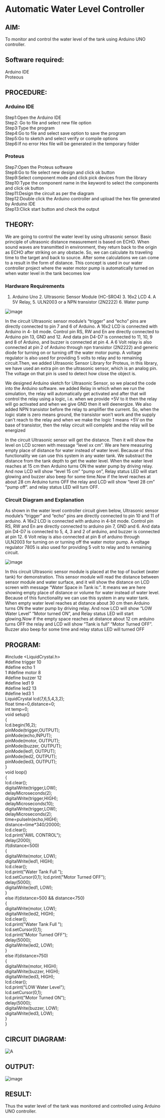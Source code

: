 # Automatic Water Level Controller

##  AIM:
To monitor and control the water level of the tank using Arduino UNO controller.

## Software required:
Arduino IDE </br>
Proteous

## PROCEDURE:
### Arduino IDE
Step1:Open the Arduino IDE </br>
Step2: Go to file and select new file option </br>
Step3:Type the program </br>
Step4:Go to file and select save option to save the program </br>
Step5:Go to sketch and select verify or compile options </br>
Step6:If no error Hex file will be generated in the temporary folder </br>
### Proteus
Step7:Open the Proteus software </br>
Step8:Go to file select new design and click ok button </br>
Step9:Select component mode and click pick devices from the library </br>
Step10:Type the component name in the keyword to select the components and click ok button </br>
Step11:Design the circuit as per the diagram </br>
Step12:Double click the Arduino controller and upload the hex file generated by Arduino IDE </br>
Step13:Click start button and check the output

## THEORY:

We are going to control the water level by using ultrasonic sensor. Basic principle of ultrasonic distance measurement is based on ECHO. When sound waves are transmitted in environment, they return back to the origin as ECHO after striking on any obstacle. So, we can calculate its traveling time to the target and back to source. After some calculations we can come to a result in the form of distance. This concept is used in our water controller project where the water motor pump is automatically turned on when water level in the tank becomes low

### Hardware Requirements 

1. Arduino Uno 2. Ultrasonic Sensor Module (HC-SRO4) 3. 16x2 LCD 4. A 5V Relay, 5. ULN2003 or a NPN transistor (2N2222) 6. Water pump

![image](https://user-images.githubusercontent.com/71547910/235332412-e276fbff-58de-4684-94aa-8c753492c0b2.png)

In the circuit Ultrasonic sensor module’s “trigger” and “echo” pins are directly connected to pin 7 and 6 of Arduino. A 16x2 LCD is connected with Arduino in 4- bit mode. Control pin RS, RW and En are directly connected to Arduino pin 13, GND and 12. And data pin D4-D7 is connected to 11, 10, 9 and 8 of Arduino, and buzzer is connected at pin 4. A 6 Volt relay is also connected at pin 2 of Arduino through npn transistor (2N2222) and generic diode for turning on or turning off the water motor pump. A voltage regulator is also used for providing 5 volts to relay and to remaining circuit.Then, we added Ultrasonic Sensor Library for Proteus, in this library, we have used an extra pin on the ultrasonic sensor, which is an analog pin. The voltage on that pin is used to detect how close the object is.

We designed Arduino sketch for Ultrasonic Sensor, so we placed the code into the Arduino software. we added Relay in which when we run the simulation, the relay will automatically get activated and after that will control the relay using a logic, i.e. when we provide +5V to it then the relay will go activated and when we give GND then it will deenergize. We also added NPN transistor before the relay to amplifier the current. So, when the logic state is zero means ground, the transistor won’t work and the supply can't reach to the relay and when we make the logic 1 means +5V on the base of transistor, then the relay circuit will complete and the relay will be energized

In the circuit Ultrasonic sensor will get the distance. Then it will show the level on LCD screen with message “level xx cm”. We are here measuring empty place of distance for water instead of water level. Because of this functionality we can use this system in any water tank. We substract the distance from the tank depth to get the water level. When the water level reaches at 15 cm then Arduino turns ON the water pump by driving relay. And now LCD will show “level 15 cm” “pump on”, Relay status LED will start glowing and buzzer also beep for some time.Now if the level reaches at about 28 cm Arduino turns OFF the relay and LCD will show “level 28 cm” “pump off”. and relay status LED will turn OFF.

### Circuit Diagram and Explanation

As shown in the water level controller circuit given below, Ultrasonic sensor module’s “trigger” and “echo” pins are directly connected to pin 10 and 11 of arduino. A 16x2 LCD is connected with arduino in 4-bit mode. Control pin RS, RW and En are directly connected to arduino pin 7, GND and 6. And data pin D4-D7 is connected to 5, 4, 3 and 2 of arduino, and buzzer is connected at pin 12. 6 Volt relay is also connected at pin 8 of arduino through ULN2003 for turning on or turning off the water motor pump. A voltage regulator 7805 is also used for providing 5 volt to relay and to remaining circuit.

![image](https://user-images.githubusercontent.com/71547910/235332565-e4933960-e14f-4c34-8c21-240727a93f9c.png)

In this circuit Ultrasonic sensor module is placed at the top of bucket (water tank) for demonstration. This sensor module will read the distance between sensor module and water surface, and it will show the distance on LCD screen with message “Water Space in Tank is:”. It means we are here showing empty place of distance or volume for water instead of water level. Because of this functionality we can use this system in any water tank. When empty water level reaches at distance about 30 cm then Arduino turns ON the water pump by driving relay. And now LCD will show “LOW Water Level” “Motor turned ON”, and Relay status LED will start glowing.Now if the empty space reaches at distance about 12 cm arduino turns OFF the relay and LCD will show “Tank is full” “Motor Turned OFF”. Buzzer also beep for some time and relay status LED will turned OFF



## PROGRAM:
#include <LiquidCrystal.h></br>
#define trigger 10 </br>
#define echo 1</br>
1 #define motor 8 </br>
#define buzzer 12</br>
#define led1 9</br>
#define led2 13 </br>
#define led3 1 </br>
LiquidCrystal lcd(7,6,5,4,3,2); </br>
float time=0,distance=0; </br>
int temp=0;</br>
void setup() </br>
{</br>
lcd.begin(16,2); </br>
pinMode(trigger,OUTPUT);</br>
pinMode(echo,INPUT); </br>
pinMode(motor, OUTPUT);</br>
pinMode(buzzer, OUTPUT);</br>
pinMode(led1, OUTPUT);</br>
pinMode(led2, OUTPUT); </br>
pinMode(led3, OUTPUT);</br>
}</br>
void loop() </br>
{</br>
lcd.clear(); </br>
digitalWrite(trigger,LOW);</br>
delayMicroseconds(2);</br>
digitalWrite(trigger,HIGH);</br>
delayMicroseconds(10); </br>
digitalWrite(trigger,LOW);</br>
delayMicroseconds(2);</br>
time=pulseIn(echo,HIGH); </br>
distance=time*340/20000;</br>
lcd.clear();</br>
lcd.print("AWL CONTROL");</br>
delay(2000);</br>
if(distance<500) </br>
{ </br>
digitalWrite(motor, LOW);</br>
digitalWrite(led1, HIGH);</br>
lcd.clear();</br>
lcd.print("Water Tank Full "); </br>
lcd.setCursor(0,1); lcd.print("Motor Turned OFF"); </br>
delay(5000);</br>
digitalWrite(led1, LOW); </br>
} </br>
else if(distance>500 && distance<750)</br>
{ </br>
digitalWrite(motor, LOW);</br>
digitalWrite(led2, HIGH);</br>
lcd.clear();</br>
lcd.print("Water Tank Full "); </br>
lcd.setCursor(0,1);</br>
lcd.print("Motor Turned OFF");</br>
delay(5000); </br>
digitalWrite(led2, LOW);</br>
}</br>
else if(distance>750) </br>
{ </br>
digitalWrite(motor, HIGH); </br>
digitalWrite(buzzer, HIGH);</br>
digitalWrite(led3, HIGH); </br>
lcd.clear(); </br>
lcd.print("LOW Water Level"); </br>
lcd.setCursor(0,1);</br>
lcd.print("Motor Turned ON");</br>
delay(5000); </br>
digitalWrite(buzzer, LOW);</br>
digitalWrite(led3, LOW);</br>
}</br>
}</br>

## CIRCUIT DIAGRAM:

![A](https://user-images.githubusercontent.com/132778872/236640816-63dc77a8-1d5a-473e-93f7-023a67526dd0.jpeg)

## OUTPUT:
![image](https://user-images.githubusercontent.com/132323363/235750135-f2a37ef4-cae6-489a-b6e8-2a39a2655bbb.png)

## RESULT:
Thus the water level of the tank was monitored and controlled using Arduino UNO controller.

